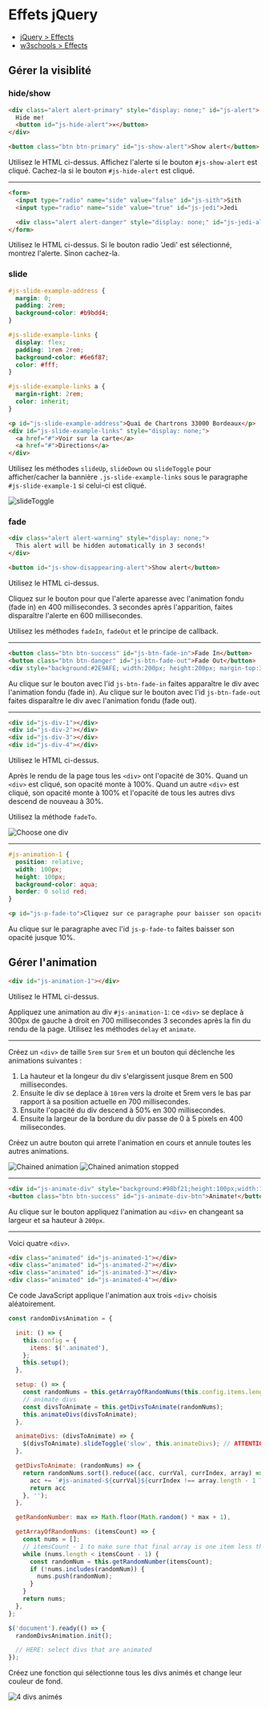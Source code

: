 # Effets jQuery

+ [jQuery > Effects](https://api.jquery.com/category/effects/)
+ [w3schools > Effects](https://www.w3schools.com/jquery/jquery_ref_effects.asp)

## Gérer la visiblité

### hide/show
```html
<div class="alert alert-primary" style="display: none;" id="js-alert">
  Hide me!
  <button id="js-hide-alert">✕</button>
</div>

<button class="btn btn-primary" id="js-show-alert">Show alert</button>
```
Utilisez le HTML ci-dessus.
Affichez l'alerte si le bouton `#js-show-alert` est cliqué. Cachez-la si le bouton `#js-hide-alert` est cliqué.

---

```html
<form>
  <input type="radio" name="side" value="false" id="js-sith">Sith
  <input type="radio" name="side" value="true" id="js-jedi">Jedi

  <div class="alert alert-danger" style="display: none;" id="js-jedi-alert">Come to the Dark Side</div>
</form>
```
Utilisez le HTML ci-dessus.
Si le bouton radio 'Jedi' est sélectionné, montrez l'alerte. Sinon cachez-la.
<!-- (Pour cela utilisez la méthode `toggle`) -->

### slide

```css
#js-slide-example-address {
  margin: 0;
  padding: 2rem;
  background-color:	#b9bdd4;
}

#js-slide-example-links {
  display: flex;
  padding: 1rem 2rem;
  background-color: #6e6f87;
  color: #fff;
}

#js-slide-example-links a {
  margin-right: 2rem;
  color: inherit;
}
```

```html
<p id="js-slide-example-address">Quai de Chartrons 33000 Bordeaux</p>
<div id="js-slide-example-links" style="display: none;">
  <a href="#">Voir sur la carte</a>
  <a href="#">Directions</a>
</div>
```

Utilisez les méthodes `slideUp`, `slideDown` ou `slideToggle` pour afficher/cacher la bannière `.js-slide-example-links` sous le paragraphe `#js-slide-example-1` si celui-ci est cliqué.

![slideToggle](https://i.ibb.co/T43qPQt/slide-toggle.gif)

### fade

```html
<div class="alert alert-warning" style="display: none;">
  This alert will be hidden automatically in 3 seconds!
</div>

<button id="js-show-disappearing-alert">Show alert</button>
```
Utilisez le HTML ci-dessus.

Cliquez sur le bouton pour que l'alerte aparesse avec l'animation fondu (fade in) en 400 millisecondes. 3 secondes après l'apparition, faites disparaître l'alerte en 600 millisecondes.

Utilisez les méthodes `fadeIn`, `fadeOut` et le principe de callback.

---

```html
<button class="btn btn-success" id="js-btn-fade-in">Fade In</button>
<button class="btn btn-danger" id="js-btn-fade-out">Fade Out</button>
<div style="background:#2E9AFE; width:200px; height:200px; margin-top:30px;" id="js-div-fade-in-out"></div>
```

Au clique sur le bouton avec l'id `js-btn-fade-in` faites apparaître le div avec l'animation fondu (fade in).
Au clique sur le bouton avec l'id `js-btn-fade-out` faites disparaître le div avec l'animation fondu (fade out).

---

```html
<div id="js-div-1"></div>
<div id="js-div-2"></div>
<div id="js-div-3"></div>
<div id="js-div-4"></div>
```

Utilisez le HTML ci-dessus.

Après le rendu de la page tous les `<div>` ont l'opacité de 30%. Quand un `<div>` est cliqué, son opacité monte à 100%. Quand un autre `<div>` est cliqué, son opacité monte à 100% et l'opacité de tous les autres divs descend de nouveau à 30%.

Utilisez la méthode `fadeTo`.

![Choose one div](https://i.ibb.co/NYhBZV1/choose-one-div.gif)

---
```css
#js-animation-1 {
  position: relative;
  width: 100px;
  height: 100px;
  background-color: aqua;
  border: 0 solid red;
}
```

```html
<p id="js-p-fade-to">Cliquez sur ce paragraphe pour baisser son opacité à 10%.</p>
```

Au clique sur le paragraphe avec l'id `js-p-fade-to` faites baisser son opacité jusque 10%.


## Gérer l'animation

```html
<div id="js-animation-1"></div>
```

Utilisez le HTML ci-dessus.

Appliquez une animation au div `#js-animation-1`: ce `<div>` se deplace à 300px de gauche à droit en 700 millisecondes 3 secondes après la fin du rendu de la page. Utilisez les méthodes `delay` et `animate`.

---

Créez un `<div>` de taille `5rem` sur `5rem` et un bouton qui déclenche les animations suivantes :
1. La hauteur et la longeur du div s'elargissent jusque 8rem en 500 millisecondes.
2. Ensuite le div se deplace à `10rem` vers la droite et 5rem vers le bas par rapport à sa position actuelle en 700 millisecondes.
3. Ensuite l'opacité du div descend à 50% en 300 millisecondes.
4. Ensuite la largeur de la bordure du div passe de 0 à 5 pixels en 400 milisecondes.

Créez un autre bouton qui arrete l'animation en cours et annule toutes les autres animations.

![Chained animation](https://i.ibb.co/Rj0GwhQ/chained-animation.gif) ![Chained animation stopped](https://i.ibb.co/XkGQ0s3/chained-animation-stopped.gif)

---

```html
<div id="js-animate-div" style="background:#98bf21;height:100px;width:100px"></div>
<button class="btn btn-success" id="js-animate-div-btn">Animate!</button>
```

Au clique sur le bouton appliquez l'animation au `<div>` en changeant sa largeur et sa hauteur à `200px`.

---

Voici quatre `<div>`.

```html
<div class="animated" id="js-animated-1"></div>
<div class="animated" id="js-animated-2"></div>
<div class="animated" id="js-animated-3"></div>
<div class="animated" id="js-animated-4"></div>
```

Ce code JavaScript applique l'animation aux trois `<div>` choisis aléatoirement.

```js
const randomDivsAnimation = {

  init: () => {
    this.config = {
      items: $('.animated'),
    };
    this.setup();
  },

  setup: () => {
    const randomNums = this.getArrayOfRandomNums(this.config.items.length);
    // animate divs
    const divsToAnimate = this.getDivsToAnimate(randomNums);
    this.animateDivs(divsToAnimate);
  },

  animateDivs: (divsToAnimate) => {
    $(divsToAnimate).slideToggle('slow', this.animateDivs); // ATTENTION: recursion here
  },

  getDivsToAnimate: (randomNums) => {
    return randomNums.sort().reduce((acc, currVal, currIndex, array) => {
      acc += `#js-animated-${currVal}${currIndex !== array.length - 1 ? ',' : ''}`;
      return acc 
    }, '');
  },

  getRandomNumber: max => Math.floor(Math.random() * max + 1),

  getArrayOfRandomNums: (itemsCount) => {
    const nums = [];
    // itemsCount - 1 to make sure that final array is one item less than all of the divs in HTML
    while (nums.length < itemsCount - 1) {
      const randomNum = this.getRandomNumber(itemsCount);
      if (!nums.includes(randomNum)) {
        nums.push(randomNum);
      }
    }
    return nums;
  },
};

$('document').ready(() => {
  randomDivsAnimation.init();

  // HERE: select divs that are animated
});
```

Créez une fonction qui sélectionne tous les divs animés et change leur couleur de fond.

![4 divs animés](https://i.ibb.co/fnHPWLH/4-animated-divs.gif)